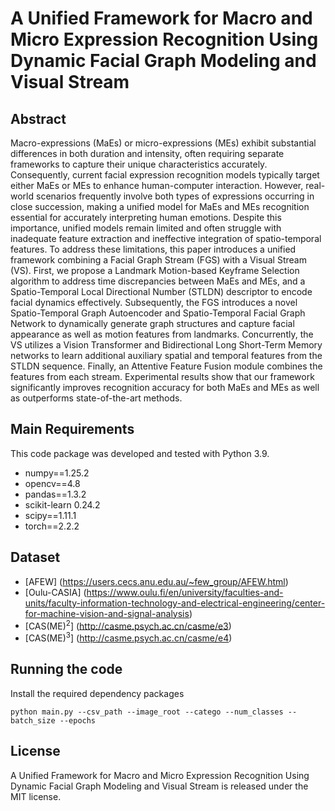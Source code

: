 # A Unified Framework for Macro and Micro Expression Recognition Using Dynamic Facial Graph Modeling and Visual Stream

## Abstract
Macro-expressions (MaEs) or micro-expressions (MEs) exhibit substantial differences in both duration and intensity, often requiring separate frameworks to capture their unique characteristics accurately. Consequently, current facial expression recognition models typically target either MaEs or MEs to enhance human-computer interaction. However, real-world scenarios frequently involve both types of expressions occurring in close succession, making a unified model for MaEs and MEs recognition essential for accurately interpreting human emotions. Despite this importance, unified models remain limited and often struggle with inadequate feature extraction and ineffective integration of spatio-temporal features. To address these limitations, this paper introduces a unified framework combining a Facial Graph Stream (FGS) with a Visual Stream (VS). First, we propose a Landmark Motion-based Keyframe Selection algorithm to address time discrepancies between MaEs and MEs, and a Spatio-Temporal Local Directional Number (STLDN) descriptor to encode facial dynamics effectively. Subsequently, the FGS introduces a novel Spatio-Temporal Graph Autoencoder and Spatio-Temporal Facial Graph Network to dynamically generate graph structures and capture facial appearance as well as motion features from landmarks. Concurrently, the VS utilizes a Vision Transformer and Bidirectional Long Short-Term Memory networks to learn additional auxiliary spatial and temporal features from the STLDN sequence. Finally, an Attentive Feature Fusion module combines the features from each stream. Experimental results show that our framework significantly improves recognition accuracy for both MaEs and MEs as well as outperforms state-of-the-art methods. 
 

## Main Requirements
This code package was developed and tested with Python 3.9.

* numpy==1.25.2
* opencv==4.8
* pandas==1.3.2
* scikit-learn 0.24.2
* scipy==1.11.1
* torch==2.2.2


## Dataset
* [AFEW] (https://users.cecs.anu.edu.au/~few_group/AFEW.html)
* [Oulu-CASIA] (https://www.oulu.fi/en/university/faculties-and-units/faculty-information-technology-and-electrical-engineering/center-for-machine-vision-and-signal-analysis)
* [CAS(ME)<sup>2</sup>] (http://casme.psych.ac.cn/casme/e3)
* [CAS(ME)<sup>3</sup>] (http://casme.psych.ac.cn/casme/e4)

## Running the code

Install the required dependency packages

  ```
python main.py --csv_path --image_root --catego --num_classes --batch_size --epochs 
  ```

## License

A Unified Framework for Macro and Micro Expression Recognition Using Dynamic Facial Graph Modeling and Visual Stream is released under the MIT license.
